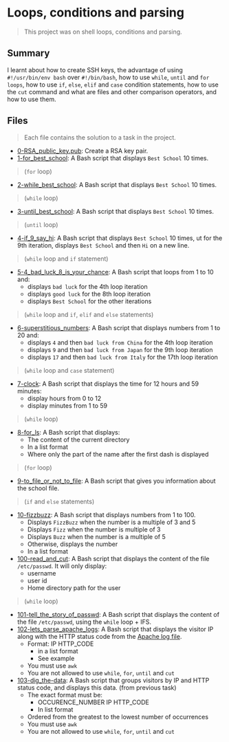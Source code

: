 # Loops, conditions and parsing

> This project was on shell loops, conditions and parsing.

## Summary

I learnt about how to create SSH keys, the advantage of using `#!/usr/bin/env bash` over `#!/bin/bash`, how to use `while`, `until` and `for loops`, how to use `if`, `else`, `elif` and `case` condition statements, how to use the `cut` command and what are files and other comparison operators, and how to use them.

## Files

> Each file contains the solution to a task in the project.

- [0-RSA_public_key.pub](https://github.com/Ebube-Ochemba/alx-system_engineering-devops/blob/master/0x04-loops_conditions_and_parsing/0-RSA_public_key.pub): Create a RSA key pair.
- [1-for_best_school](https://github.com/Ebube-Ochemba/alx-system_engineering-devops/blob/master/0x04-loops_conditions_and_parsing/1-for_best_school): A Bash script that displays `Best School` 10 times.
> (`for` loop)
- [2-while_best_school](https://github.com/Ebube-Ochemba/alx-system_engineering-devops/blob/master/0x04-loops_conditions_and_parsing/2-while_best_school): A Bash script that displays `Best School` 10 times.
> (`while` loop)
- [3-until_best_school](https://github.com/Ebube-Ochemba/alx-system_engineering-devops/blob/master/0x04-loops_conditions_and_parsing/3-until_best_school): A Bash script that displays `Best School` 10 times.
> (`until` loop)
- [4-if_9_say_hi](https://github.com/Ebube-Ochemba/alx-system_engineering-devops/blob/master/0x04-loops_conditions_and_parsing/4-if_9_say_hi): A Bash script that displays `Best School` 10 times, ut for the 9th iteration, displays `Best School` and then `Hi` on a new line.
> (`while` loop and `if` statement)
- [5-4_bad_luck_8_is_your_chance](https://github.com/Ebube-Ochemba/alx-system_engineering-devops/blob/master/0x04-loops_conditions_and_parsing/5-4_bad_luck_8_is_your_chance): A Bash script that loops from 1 to 10 and: 
	- displays `bad luck` for the 4th loop iteration
	- displays `good luck` for the 8th loop iteration
	- displays `Best School` for the other iterations
> (`while` loop and `if`, `elif` and `else` statements)
- [6-superstitious_numbers](https://github.com/Ebube-Ochemba/alx-system_engineering-devops/blob/master/0x04-loops_conditions_and_parsing/6-superstitious_numbers): A Bash script that displays numbers from 1 to 20 and:
	- displays `4` and then `bad luck from China` for the 4th loop iteration
	- displays `9` and then `bad luck from Japan` for the 9th loop iteration
	- displays `17` and then `bad luck from Italy` for the 17th loop iteration
> (`while` loop and `case` statement)
- [7-clock](https://github.com/Ebube-Ochemba/alx-system_engineering-devops/blob/master/0x04-loops_conditions_and_parsing/7-clock): A Bash script that displays the time for 12 hours and 59 minutes:
	- display hours from 0 to 12
	- display minutes from 1 to 59
> (`while` loop)
- [8-for_ls](https://github.com/Ebube-Ochemba/alx-system_engineering-devops/blob/master/0x04-loops_conditions_and_parsing/8-for_ls): A Bash script that displays:
	- The content of the current directory
	- In a list format
	- Where only the part of the name after the first dash is displayed
> (`for` loop)
- [9-to_file_or_not_to_file](https://github.com/Ebube-Ochemba/alx-system_engineering-devops/blob/master/0x04-loops_conditions_and_parsing/9-to_file_or_not_to_file): A Bash script that gives you information about the school file.
> (`if` and `else` statements)
- [10-fizzbuzz](https://github.com/Ebube-Ochemba/alx-system_engineering-devops/blob/master/0x04-loops_conditions_and_parsing/10-fizzbuzz): A Bash script that displays numbers from 1 to 100.
	- Displays `FizzBuzz` when the number is a multiple of 3 and 5
	- Displays `Fizz` when the number is multiple of 3
	- Displays `Buzz` when the number is a multiple of 5
	- Otherwise, displays the number
	- In a list format
- [100-read_and_cut](https://github.com/Ebube-Ochemba/alx-system_engineering-devops/blob/master/0x04-loops_conditions_and_parsing/100-read_and_cut): A Bash script that displays the content of the file `/etc/passwd`. It will only display:
	- username
	- user id
	- Home directory path for the user
> (`while` loop)
- [101-tell_the_story_of_passwd](https://github.com/Ebube-Ochemba/alx-system_engineering-devops/blob/master/0x04-loops_conditions_and_parsing/101-tell_the_story_of_passwd): A Bash script that displays the content of the file `/etc/passwd`, using the `while` loop + IFS.
- [102-lets_parse_apache_logs](https://github.com/Ebube-Ochemba/alx-system_engineering-devops/blob/master/0x04-loops_conditions_and_parsing/102-lets_parse_apache_logs): A Bash script that displays the visitor IP along with the HTTP status code from the [Apache log file](https://github.com/Ebube-Ochemba/alx-system_engineering-devops/blob/master/0x04-loops_conditions_and_parsing/apache-access.log).
	- Format: IP HTTP_CODE
		- in a list format
		- See example
	- You must use `awk`
	- You are not allowed to use `while`, `for`, `until` and `cut`
- [103-dig_the-data](https://github.com/Ebube-Ochemba/alx-system_engineering-devops/blob/master/0x04-loops_conditions_and_parsing/103-dig_the-data): A Bash script that groups visitors by IP and HTTP status code, and displays this data. (from previous task)
	- The exact format must be:
		- OCCURENCE_NUMBER IP HTTP_CODE
		- In list format
	- Ordered from the greatest to the lowest number of occurrences
	- You must use `awk`
	- You are not allowed to use `while`, `for`, `until` and `cut`
